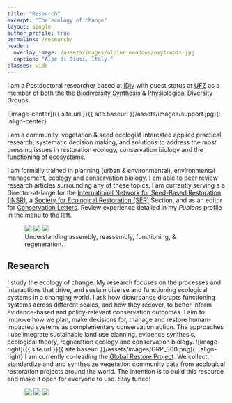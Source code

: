 ```yaml
---
title: "Research"
excerpt: "The ecology of change"
layout: single
author_profile: true
permalink: /research/
header:
  overlay_image: /assets/images/alpine meadows/oxytropis.jpg
  caption: "Alpe di Siusi, Italy."
classes: wide    
---
```



I am a Postdoctoral researcher based at [iDiv](https://www.idiv.de/groups_and_people/employees/details/eshow/ladouceur_emma.html) with guest status at [UFZ](https://www.ufz.de/index.php?en=45949) as a member of both the the [Biodiversity Synthesis](hhttps://www.idiv.de/en/groups-and-people/core-groups/synthesis.html) & [Physiological Diversity](https://www.ufz.de/index.php?de=34230) Groups.

![image-center]({{ site.url }}{{ site.baseurl }}/assets/images/support.jpg){: .align-center}

I am a community, vegetation & seed ecologist interested applied practical research, systematic decision making, and solutions to address the most pressing issues in restoration ecology, conservation biology and the functioning of ecosystems.

I am formally trained in planning (urban & environmental), environmental management, ecology and conservation biology. I am able to peer review research articles surrounding any of these topics. I am currently serving a a Director-at-large for the [International Network for Seed-Based Restoration (INSR)](https://ser-insr.org/), a [Society for Ecological Restoration (SER)](https://www.ser.org/) Section, and as an editor for [Conservation Letters](https://conbio.onlinelibrary.wiley.com/journal/1755263x?utm_source=google&utm_medium=paidsearch&utm_campaign=R3MR425&utm_content=LifeSciences). Review experience detailed in my *Publons* profile in the menu to the left.

<figure class="third">
  <img src="/conservation/assets/images/australia/straddie.JPG">
  <img src="/conservation/assets/images/alpine meadows/IMG_1493.JPG">
  <img src="/conservation/assets/images/australia/themedatriandra.JPG">
  <figcaption>Understanding assembly, reassembly, functioning, & regeneration.</figcaption>
</figure>

## Research
I study the ecology of change. My research focuses on the processes and interactions that drive, and sustain diverse and functioning ecological systems in a changing world. I ask how disturbance disrupts functioning systems across different scales, and how they recover, to better inform evidence-based and policy-relevant conservation outcomes. I aim to improve how we plan, make decisions for, manage and restore human-impacted systems as complementary conservation action. The approaches I use integrate sustainable land use planning, evidence synthesis, ecological theory, regneration ecology and conservation biology. 
![image-right]({{ site.url }}{{ site.baseurl }}/assets/images/GRP_300.png){: .align-right} I am currently co-leading the [Global Restore Project](https://www.globalrestoreproject.com/). We collect, standardize and and synthesize vegetation community data from ecological restoration projects around the world. The intention is to build this resource and make it open for everyone to use. Stay tuned!

<figure class="third">
  <img src="/conservation/assets/images/australia/canopy.jpg">
  <img src="/conservation/assets/images/australia/piller.jpg">
  <img src="/conservation/assets/images/australia/ferny.jpg">
</figure>
